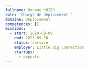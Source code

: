 ```yaml
---
fullname: Hanane KHIER
role: 'Chargé de déploiement '
domaine: Déploiement
competences: []
missions:
  - start: 2024-09-09
    end: 2025-09-30
    status: service
    employer: Little Big Connection
    startups:
      - experts
---
```

